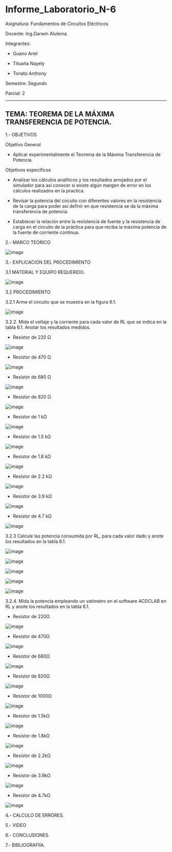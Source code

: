 # Informe_Laboratorio_N-6

Asignatura: Fundamentos de Circuitos Eléctricos

Docente: Ing.Darwin Alulema

Integrantes:

* Guano Ariel

* Tituaña Nayely

* Tonato Anthony

Semestre: Segundo

Parcial: 2

--------------------------------------------------------------------------------------------------------------------------
TEMA: TEOREMA DE LA MÁXIMA TRANSFERENCIA DE POTENCIA.
--------------------------------------------------------------------------------------------------------------------------

1.- OBJETIVOS

Objetivo General

* Aplicar experimentalmente el Teorema de la Máxima Transferencia de Potencia.

Objetivos especificos

* Analizar los cálculos analíticos y los resultados arrojados por el simulador para así conocer si existe algún margen de error en los cálculos realizados en la practica.

* Revisar la potencia del circuito con diferentes valores en la resistencia de la carga para poder así definir en que resistencia se da la máxima transferencia 
de potencia.

* Establecer la relación entre la resistencia de fuente y la resistencia de carga en el circuito de la práctica para que reciba la máxima potencia de la fuente de corriente continua.

2.- MARCO TEÓRICO

![image](https://user-images.githubusercontent.com/105722861/178858384-63b8a4a5-6fac-426f-b6af-0727ba3fe6ce.png)

3.- EXPLICACIÓN DEL PROCEDIMIENTO

3.1 MATERIAL Y EQUIPO REQUERIDO.

![image](https://user-images.githubusercontent.com/105722861/178867359-7c1f0d31-f414-4fdf-8977-2b0035559952.png)

3.2 PROCEDIMIENTO

3.2.1 Arme el circuito que se muestra en la figura 6.1.

![image](https://user-images.githubusercontent.com/105722861/178867451-6d8b1279-c480-41c1-9ff4-e04ad4e5076c.png)

3.2.2. Mida el voltaje y la corriente para cada valor de RL que se indica en la tabla 6.1. Anotar los resultados medidos.

* Resistor de 220 Ω

![image](https://user-images.githubusercontent.com/105722861/178869371-6a386d9e-4ae3-465e-b23a-64500e305765.png)

* Resistor de 470 Ω

![image](https://user-images.githubusercontent.com/105722861/178871589-ba3bef74-51ad-4eff-ad08-93b5d0628155.png)

* Resistor de 680 Ω

![image](https://user-images.githubusercontent.com/105722861/178872108-51d944d5-2778-4970-9d33-f1634a01f454.png)

* Resistor de 820 Ω

![image](https://user-images.githubusercontent.com/105722861/178872574-82d6c780-b611-485f-b852-2d7d1f0d9a12.png)

* Resistor de 1 kΩ

![image](https://user-images.githubusercontent.com/105722861/178873053-c08454e3-b476-4149-93b2-b94bbd95764c.png)

* Resistor de 1.5 kΩ

![image](https://user-images.githubusercontent.com/105722861/178873578-6be07284-982e-434b-89af-f88fa9075127.png)

* Resistor de 1.8 kΩ

![image](https://user-images.githubusercontent.com/105722861/178874023-878647d1-3550-4656-980e-ba15616054c0.png)

* Resistor de 2.2 kΩ

![image](https://user-images.githubusercontent.com/105722861/178874521-f4dd0f90-8913-4082-a86e-dd2fad8bd98a.png)

* Resistor de 3.9 kΩ

![image](https://user-images.githubusercontent.com/105722861/178874906-016f6808-c128-471b-82d5-796909c1fa74.png)

* Resistor de 4.7 kΩ

![image](https://user-images.githubusercontent.com/105722861/178875176-7f42386c-9aec-4193-901e-2b2c09be937a.png)

3.2.3 Calcule las potencia consumida por RL, para cada valor dado y anote los resultados en la tabla 6.1.

![image](https://user-images.githubusercontent.com/105722861/178880294-8e38c278-6eab-49fe-9ef2-5a6202f0b584.png)

![image](https://user-images.githubusercontent.com/105722861/178880411-e290ba67-1ad8-4d7d-9641-e808971631bd.png)

![image](https://user-images.githubusercontent.com/105722861/178880470-3b67d7a4-2112-4f2a-8246-d6307fb9ee7c.png)

![image](https://user-images.githubusercontent.com/105722861/178880539-d16e5067-1a54-490c-b4f7-48cbb4c16e89.png)

![image](https://user-images.githubusercontent.com/105722861/178880574-127aacc7-37d7-44bf-a5d0-855455f02057.png)

3.2.4. Mida la potencia empleando un vatímetro en el software ACDCLAB en RL y anote los resultados en la tabla 6.1.

* Resistor de 220Ω

![image](https://user-images.githubusercontent.com/105722861/178886449-f7a81f8e-6b14-46b9-8650-a4c6cc76fcf1.png)

* Resistor de 470Ω

![image](https://user-images.githubusercontent.com/105722861/178886536-09473479-65cd-4a43-a0c0-f4b6576cb7c5.png)

* Resistor de 680Ω

![image](https://user-images.githubusercontent.com/105722861/178886655-a8eb6173-7ce8-455e-9841-abd72fb8b28c.png)

* Resistor de 820Ω

![image](https://user-images.githubusercontent.com/105722861/178886773-21651131-9bf9-44ef-a4f6-d9ada71cb370.png)

* Resistor de 1000Ω

![image](https://user-images.githubusercontent.com/105722861/178886910-5f65ae31-09c7-4050-a0a5-9c636c930b2e.png)

* Resistor de 1.5kΩ

![image](https://user-images.githubusercontent.com/105722861/178890233-b3daafff-d2c6-410c-b12a-9c49c0fcadc9.png)

* Resistor de 1.8kΩ

![image](https://user-images.githubusercontent.com/105722861/178890379-d6b956ed-28f5-4657-95a8-62acc2ec726d.png)

* Resistor de 2.2kΩ

![image](https://user-images.githubusercontent.com/105722861/178890695-2fb04ce9-8461-4f68-aebe-4531f1e89388.png)

* Resistor de 3.9kΩ

![image](https://user-images.githubusercontent.com/105722861/178890812-849c98b1-6d9f-4da2-b262-bf8712e0338d.png)

* Resistor de 4.7kΩ

![image](https://user-images.githubusercontent.com/105722861/178890899-6541184d-8f9b-4988-8855-f51fdb2d918c.png)

4.- CALCULO DE ERRORES.

5.- VIDEO

6.- CONCLUSIONES.

7.- BIBLIOGRAFIÍA.




